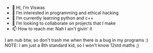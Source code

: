 - 👋 Hi, I’m Viswas
- 👀 I’m interested in programming and ethical hacking
- 🌱 I’m currently learning python and c++
- 💞️ I’m looking to collaborate on projects that I make
- 📫 How to reach me: Nah I ain't givin' it

I am nub btw, so don't trash me when there is a bug in my programs :)
NOTE: I am just a 8th standard kid, so I won't know 12std maths ;)
<!---
Viswas-Programs/Viswas-Programs is a ✨ special ✨ repository because its `README.md` (this file) appears on your GitHub profile.
You can click the Preview link to take a look at your changes.
--->
